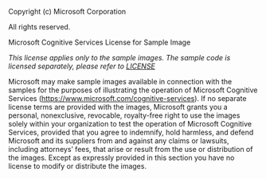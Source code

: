 Copyright (c) Microsoft Corporation

All rights reserved.

Microsoft Cognitive Services License for Sample Image

*This license applies only to the sample images. The sample code is licensed separately, please refer to [LICENSE](</LICENSE.md>)*

Microsoft may make sample images available in connection with the samples for the purposes of illustrating the operation of Microsoft Cognitive Services (https://www.microsoft.com/cognitive-services). If no separate license terms are provided with the images, Microsoft grants you a personal, nonexclusive, revocable, royalty-free right to use the images solely within your organization to test the operation of Microsoft Cognitive Services, provided that you agree to indemnify, hold harmless, and defend Microsoft and its suppliers from and against any claims or lawsuits, including attorneys’ fees, that arise or result from the use or distribution of the images. Except as expressly provided in this section you have no license to modify or distribute the images.

